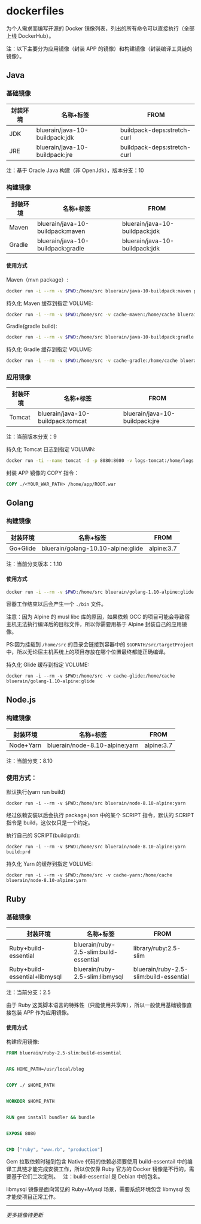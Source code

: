 # dockerfiles
为个人需求而编写开源的 Docker 镜像列表，列出的所有命令可以直接执行（全部上线 DockerHub）。

注：以下主要分为应用镜像（封装 APP 的镜像）和构建镜像（封装编译工具链的镜像）。

## Java

### 基础镜像

|封装环境|名称+标签|FROM|
|-------|--------|--------|
|JDK|bluerain/java-10-buildpack:jdk|buildpack-deps:stretch-curl|
|JRE|bluerain/java-10-buildpack:jre|buildpack-deps:stretch-curl|

注：基于 Oracle Java 构建（非 OpenJdk），版本分支：10


### 构建镜像

|封装环境|名称+标签|FROM|
|-------|--------|--------|
|Maven|bluerain/java-10-buildpack:maven|bluerain/java-10-buildpack:jdk|
|Gradle|bluerain/java-10-buildpack:gradle|bluerain/java-10-buildpack:jdk|

#### 使用方式

Maven（mvn package）:

```` bash
docker run -i --rm -v $PWD:/home/src bluerain/java-10-buildpack:maven package
````

持久化 Maven 缓存到指定 VOLUME:

```` bash
docker run -i --rm -v $PWD:/home/src -v cache-maven:/home/cache bluerain/java-10-buildpack:maven package
````

Gradle(gradle build):

```` bash
docker run -i --rm -v $PWD:/home/src bluerain/java-10-buildpack:gradle build
````

持久化 Gradle 缓存到指定 VOLUME:

```` bash
docker run -i --rm -v $PWD:/home/src -v cache-gradle:/home/cache bluerain/java-10-buildpack:gradle build
````

### 应用镜像

|封装环境|名称+标签|FROM|
|-------|--------|--------|
|Tomcat|bluerain/java-10-buildpack:tomcat|bluerain/java-10-buildpack:jre|

注：当前版本分支：9

持久化 Tomcat 日志到指定 VOLUMN:

```` bash
docker run -ti --name tomcat -d -p 8080:8080 -v logs-tomcat:/home/logs bluerain/java-10-buildpack:tomcat
````

封装 APP 镜像的 COPY 指令：

```` dockerfile
COPY ./<YOUR_WAR_PATH> /home/app/ROOT.war
````

## Golang

### 构建镜像


|封装环境|名称+标签|FROM|
|-------|--------|--------|
|Go+Glide|bluerain/golang-10.10-alpine:glide|alpine:3.7|

注：当前分支版本：1.10

#### 使用方式

```` bash
docker run -i --rm -v $PWD:/home/src bluerain/golang-1.10-alpine:glide
````

容器工作结束以后会产生一个 `./bin` 文件。

注意：因为 Alpine 的 musl libc 库的原因，如果依赖 GCC 的项目可能会导致宿主机无法执行编译后的目标文件，所以你需要用基于 Alpine 封装自己的应用镜像。

PS:因为挂载到 `/home/src` 的目录会链接到容器中的 `$GOPATH/src/targetProject` 中，所以无论宿主机系统上的项目存放在哪个位置最终都能正确编译。  

持久化 Glide 缓存到指定 VOLUME:

```` shell
docker run -i --rm -v $PWD:/home/src -v cache-glide:/home/cache bluerain/golang-1.10-alpine:glide
````

## Node.js

### 构建镜像

|封装环境|名称+标签|FROM|
|-------|--------|--------|
|Node+Yarn|bluerain/node-8.10-alpine:yarn|alpine:3.7|

注：当前分支：8.10

### 使用方式：

默认执行(yarn run build)

````
docker run -i --rm -v $PWD:/home/src bluerain/node-8.10-alpine:yarn
````

经过依赖安装以后会执行 package.json 中的某个 SCRIPT 指令，默认的 SCRIPT 指令是 build，这仅仅只是一个约定。

执行自己的 SCRIPT(build:prd):

````
docker run -i --rm -v $PWD:/home/src bluerain/node-8.10-alpine:yarn build:prd
````

持久化 Yarn 的缓存到指定 VOLUME:

````
docker run -i --rm -v $PWD:/home/src -v cache-yarn:/home/cache bluerain/node-8.10-alpine:yarn
````

## Ruby

### 基础镜像

|封装环境|名称+标签|FROM|
|-------|--------|--------|
|Ruby+build-essential|bluerain/ruby-2.5-slim:build-essential|library/ruby:2.5-slim|
|Ruby+build-essential+libmysql|bluerain/ruby-2.5-slim:libmysql|bluerain/ruby-2.5-slim:build-essential|

注：当前分支：2.5

由于 Ruby 这类脚本语言的特殊性（只能使用共享库），所以一般使用基础镜像直接包装 APP 作为应用镜像。

#### 使用方式

构建应用镜像:

```` dockerfile
FROM bluerain/ruby-2.5-slim:build-essential


ARG HOME_PATH=/usr/local/blog


COPY ./ $HOME_PATH


WORKDIR $HOME_PATH


RUN gem install bundler && bundle


EXPOSE 8080


CMD ["ruby", "www.rb", "production"]
````
Gem 拉取依赖时碰到包含 Native 代码的依赖必须要使用 build-essentail 中的编译工具链才能完成安装工作，所以仅仅靠 Ruby 官方的 Docker 镜像是不行的，需要基于它们二次定制。  
注：build-essential 是 Debian 中的包名。

libmysql 镜像是面向常见的 Ruby+Mysql 场景，需要系统环境包含 libmysql 包才能使项目正常工作。
___

*更多镜像待更新*
